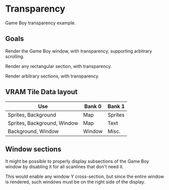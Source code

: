 # Transparency

Game Boy transparency example.

## Goals

Render the Game Boy window, with transparency, supporting arbitrary scrolling.

Render any rectangular section, with transparency.

Render arbitrary sections, with transparency.

## VRAM Tile Data layout

|Use                        |Bank 0 |Bank 1 |
|---------------------------|-------|-------|
|Sprites, Background        |Map    |Sprites|
|Sprites, Background, Window|Map    |Text   |
|Background, Window         |Window |Misc.  |

## Window sections

It might be possible to properly display subsections of the Game Boy window by
disabling it for all scanlines that don't need it.

This would enable any window Y cross-section, but since the entire window is
rendered, such windows must be on the right side of the display.
